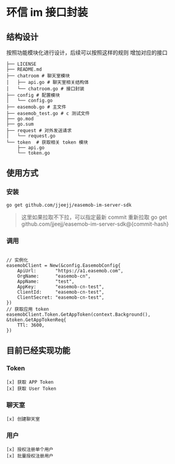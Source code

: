 # 环信 im 接口封装

## 结构设计
按照功能模块化进行设计，后续可以按照这样的规则 增加对应的接口
```golang
├── LICENSE
├── README.md
├── chatroom # 聊天室模块
│   ├── api.go # 聊天室相关结构体
│   └── chatroom.go # 接口封装
├── config # 配置模块
│   └── config.go
├── easemob.go # 主文件
├── easemob_test.go # c 测试文件
├── go.mod
├── go.sum
├── request # 对外发送请求
│   └── request.go
└── token  # 获取相关 token 模块
    ├── api.go
    └── token.go
```

## 使用方式

### 安装

`go get github.com/jjeejj/easemob-im-server-sdk`

> 这里如果拉取不下拉，可以指定最新 commit 重新拉取 go get github.com/jjeejj/easemob-im-server-sdk@{commit-hash}

### 调用

```golang

// 实例化
easemobClient = New(&config.EasemobConfig{
    ApiUrl:       "https://a1.easemob.com",
    OrgName:      "easemob-cn",
    AppName:      "test",
    AppKey:       "easemob-cn-test",
    ClientId:     "easemob-cn-test",
    ClientSecret: "easemob-cn-test",
})
// 获取应用 token
easemobClient.Token.GetAppToken(context.Background(), &token.GetAppTokenReq{
    TTl: 3600,
})
```

## 目前已经实现功能

### Token
    [x] 获取 APP Token
    [x] 获取 User Token

### 聊天室
    [x] 创建聊天室

### 用户
    [x] 授权注册单个用户
    [x] 批量授权注册用户


